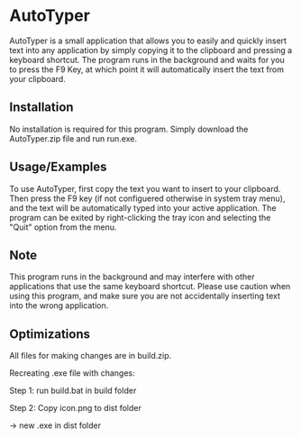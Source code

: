 
# AutoTyper

AutoTyper is a small application that allows you to easily and quickly insert text into any application by simply copying it to the clipboard and pressing a keyboard shortcut. The program runs in the background and waits for you to press the F9 Key, at which point it will automatically insert the text from your clipboard.



## Installation

No installation is required for this program. 
Simply download the AutoTyper.zip file and run run.exe.
    
## Usage/Examples

To use AutoTyper, first copy the text you want to insert to your clipboard. Then press the F9 key (if not configuered otherwise in system tray menu), and the text will be automatically typed into your active application.
The program can be exited by right-clicking the tray icon and selecting the "Quit" option from the menu.

## Note

This program runs in the background and may interfere with other applications that use the same keyboard shortcut. Please use caution when using this program, and make sure you are not accidentally inserting text into the wrong application.

## Optimizations
All files for making changes are in build.zip.

Recreating .exe file with changes: 

Step 1: run build.bat in build folder 

Step 2: Copy icon.png to dist folder 

-> new .exe in dist folder

